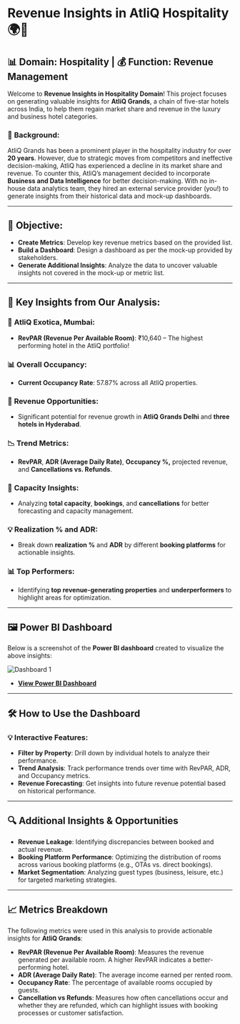 # Revenue Insights in AtliQ Hospitality 🌍💼

## 📊 Domain: Hospitality | 💰 Function: Revenue Management

Welcome to **Revenue Insights in Hospitality Domain**! This project focuses on generating valuable insights for **AtliQ Grands**, a chain of five-star hotels across India, to help them regain market share and revenue in the luxury and business hotel categories.

### 🏨 **Background:**
AtliQ Grands has been a prominent player in the hospitality industry for over **20 years**. However, due to strategic moves from competitors and ineffective decision-making, AtliQ has experienced a decline in its market share and revenue. To counter this, AtliQ’s management decided to incorporate **Business and Data Intelligence** for better decision-making. With no in-house data analytics team, they hired an external service provider (you!) to generate insights from their historical data and mock-up dashboards.

---

## 🎯 **Objective:**
- **Create Metrics**: Develop key revenue metrics based on the provided list.
- **Build a Dashboard**: Design a dashboard as per the mock-up provided by stakeholders.
- **Generate Additional Insights**: Analyze the data to uncover valuable insights not covered in the mock-up or metric list.

---

## 🔑 **Key Insights from Our Analysis:**

### 🌟 **AtliQ Exotica, Mumbai**:
- **RevPAR (Revenue Per Available Room)**: ₹10,640 – The highest performing hotel in the AtliQ portfolio!

### 📊 **Overall Occupancy**:
- **Current Occupancy Rate**: 57.87% across all AtliQ properties.

### 🚀 **Revenue Opportunities**:
- Significant potential for revenue growth in **AtliQ Grands Delhi** and **three hotels in Hyderabad**.

### 📉 **Trend Metrics**:
- **RevPAR**, **ADR (Average Daily Rate)**, **Occupancy %,** projected revenue, and **Cancellations vs. Refunds**.

### 📅 **Capacity Insights**:
- Analyzing **total capacity**, **bookings**, and **cancellations** for better forecasting and capacity management.

### 💡 **Realization % and ADR**:
- Break down **realization %** and **ADR** by different **booking platforms** for actionable insights.

### 📊 **Top Performers**:
- Identifying **top revenue-generating properties** and **underperformers** to highlight areas for optimization.

---

## 🖼 **Power BI Dashboard**

Below is a screenshot of the **Power BI dashboard** created to visualize the above insights:

![Dashboard 1](https://github.com/damathotti/Revenue-insights-in-Hospitality-Domain-Analysis/blob/main/AtliQ%20Grand%20Revenue%20insights.png)


- **[View Power BI Dashboard](link)**
---

## 🛠 **How to Use the Dashboard**

### 💡 **Interactive Features**:
- **Filter by Property**: Drill down by individual hotels to analyze their performance.
- **Trend Analysis**: Track performance trends over time with RevPAR, ADR, and Occupancy metrics.
- **Revenue Forecasting**: Get insights into future revenue potential based on historical performance.

---

## 🔍 **Additional Insights & Opportunities**

- **Revenue Leakage**: Identifying discrepancies between booked and actual revenue.
- **Booking Platform Performance**: Optimizing the distribution of rooms across various booking platforms (e.g., OTAs vs. direct bookings).
- **Market Segmentation**: Analyzing guest types (business, leisure, etc.) for targeted marketing strategies.

---

## 📈 **Metrics Breakdown**

The following metrics were used in this analysis to provide actionable insights for **AtliQ Grands**:

- **RevPAR (Revenue Per Available Room)**: Measures the revenue generated per available room. A higher RevPAR indicates a better-performing hotel.
- **ADR (Average Daily Rate)**: The average income earned per rented room.
- **Occupancy Rate**: The percentage of available rooms occupied by guests.
- **Cancellation vs Refunds**: Measures how often cancellations occur and whether they are refunded, which can highlight issues with booking processes or customer satisfaction.
